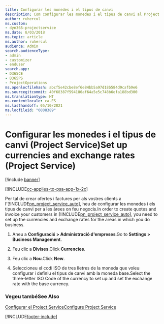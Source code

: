 ```yaml
---
title: Configurar les monedes i el tipus de canvi
description: Com configurar les monedes i el tipus de canvi al Project Service
author: ruhercul
ms.custom:
- dyn365-projectservice
ms.date: 8/03/2018
ms.topic: article
ms.author: ruhercul
audience: Admin
search.audienceType:
- admin
- customizer
- enduser
search.app:
- D365CE
- D365PS
- ProjectOperations
ms.openlocfilehash: abcf5e42cbe8ef6e84bb5a97d18b584d9cafb9e6
ms.sourcegitcommit: 40f68387f594180af64a5e5c748b6efa188bd300
ms.translationtype: HT
ms.contentlocale: ca-ES
ms.lasthandoff: 05/10/2021
ms.locfileid: "6008389"
---
```

# <a name="set-up-currencies-and-exchange-rates-project-service"></a><span data-ttu-id="d5770-103">Configurar les monedes i el tipus de canvi (Project Service)</span><span class="sxs-lookup"><span data-stu-id="d5770-103">Set up currencies and exchange rates (Project Service)</span></span>

[!include [banner](../includes/psa-now-project-operations.md)]

[!INCLUDE[cc-applies-to-psa-app-1x-2x](../includes/cc-applies-to-psa-app-1x-2x.md)]

<span data-ttu-id="d5770-104">Per tal de crear ofertes i factures per als vostres clients a l'[!INCLUDE[pn_project_service_auto](../includes/pn-project-service-auto.md)], heu de configurar les monedes i els tipus de canvi per a les àrees on feu negocis.</span><span class="sxs-lookup"><span data-stu-id="d5770-104">In order to create quotes and invoice your customers in [!INCLUDE[pn_project_service_auto](../includes/pn-project-service-auto.md)], you need to set up the currencies and exchange rates for the areas in which you do business.</span></span>  
  
1.  <span data-ttu-id="d5770-105">Aneu a **Configuració > Administració d'empreses**.</span><span class="sxs-lookup"><span data-stu-id="d5770-105">Go to **Settings > Business Management**.</span></span>  
  
2.  <span data-ttu-id="d5770-106">Feu clic a **Divises**.</span><span class="sxs-lookup"><span data-stu-id="d5770-106">Click **Currencies**.</span></span>  
  
3.  <span data-ttu-id="d5770-107">Feu clic a **Nou**.</span><span class="sxs-lookup"><span data-stu-id="d5770-107">Click **New**.</span></span>  
  
4.  <span data-ttu-id="d5770-108">Seleccioneu el codi ISO de tres lletres de la moneda que voleu configurar i definiu el tipus de canvi amb la moneda base.</span><span class="sxs-lookup"><span data-stu-id="d5770-108">Select the three-letter ISO Code of the currency to set up and set the exchange rate with the base currency.</span></span>  
  
### <a name="see-also"></a><span data-ttu-id="d5770-109">Vegeu també</span><span class="sxs-lookup"><span data-stu-id="d5770-109">See Also</span></span>  
 [<span data-ttu-id="d5770-110">Configurar el Project Service</span><span class="sxs-lookup"><span data-stu-id="d5770-110">Configure Project Service</span></span>](../psa/configure.md)


[!INCLUDE[footer-include](../includes/footer-banner.md)]